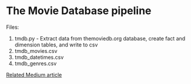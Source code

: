 # The Movie Database pipeline

Files:
1. tmdb.py - Extract data from themoviedb.org database, create fact and dimension tables, and write to csv
2. tmdb_movies.csv
3. tmdb_datetimes.csv
4. tmdb_genres.csv

[Related Medium article](https://towardsdev.com/create-an-etl-pipeline-in-python-with-pandas-in-10-minutes-6be436483ec9)
